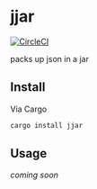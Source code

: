 jjar
====

[![CircleCI](https://circleci.com/gh/jackharrhy/jjar.svg?style=svg)](https://circleci.com/gh/jackharrhy/jjar)

packs up json in a jar

Install
-------

Via Cargo

```sh
cargo install jjar
```

Usage
-----

_coming soon_
